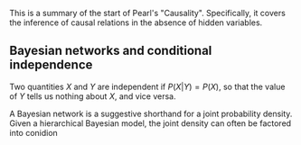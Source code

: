 <script type="text/x-mathjax-config"> MathJax.Hub.Config({ tex2jax: { inlineMath: [['$','$'], ['\\(','\\)']], processEscapes: true } }); </script> <script src="https://cdnjs.cloudflare.com/ajax/libs/mathjax/2.7.0/MathJax.js?config=TeX-AMS-MML_HTMLorMML" type="text/javascript"></script>

This is a summary of the start of Pearl's "Causality". Specifically, it covers the inference of causal relations in the absence of hidden variables.

## Bayesian networks and conditional independence 

Two quantities $X$ and $Y$ are independent if $P(X \vert Y) = P(X)$, so that the value of $Y$ tells us nothing about $X$, and vice versa. 

A Bayesian network is a suggestive shorthand for a joint probability density. Given a hierarchical Bayesian model, the joint density can often be factored into conidion

